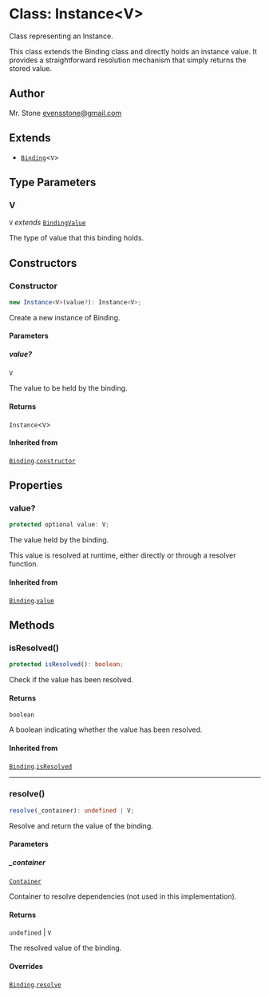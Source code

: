 # Class: Instance\<V\>

Class representing an Instance.

This class extends the Binding class and directly holds an instance value.
It provides a straightforward resolution mechanism that simply returns the stored value.

## Author

Mr. Stone <evensstone@gmail.com>

## Extends

- [`Binding`](../../Binding/classes/Binding.md)\<`V`\>

## Type Parameters

### V

`V` *extends* [`BindingValue`](../../../declarations/type-aliases/BindingValue.md)

The type of value that this binding holds.

## Constructors

### Constructor

```ts
new Instance<V>(value?): Instance<V>;
```

Create a new instance of Binding.

#### Parameters

##### value?

`V`

The value to be held by the binding.

#### Returns

`Instance`\<`V`\>

#### Inherited from

[`Binding`](../../Binding/classes/Binding.md).[`constructor`](../../Binding/classes/Binding.md#constructor)

## Properties

### value?

```ts
protected optional value: V;
```

The value held by the binding.

This value is resolved at runtime, either directly or through a resolver function.

#### Inherited from

[`Binding`](../../Binding/classes/Binding.md).[`value`](../../Binding/classes/Binding.md#value)

## Methods

### isResolved()

```ts
protected isResolved(): boolean;
```

Check if the value has been resolved.

#### Returns

`boolean`

A boolean indicating whether the value has been resolved.

#### Inherited from

[`Binding`](../../Binding/classes/Binding.md).[`isResolved`](../../Binding/classes/Binding.md#isresolved)

***

### resolve()

```ts
resolve(_container): undefined | V;
```

Resolve and return the value of the binding.

#### Parameters

##### \_container

[`Container`](../../../Container/classes/Container.md)

Container to resolve dependencies (not used in this implementation).

#### Returns

`undefined` \| `V`

The resolved value of the binding.

#### Overrides

[`Binding`](../../Binding/classes/Binding.md).[`resolve`](../../Binding/classes/Binding.md#resolve)
